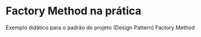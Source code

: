 # Factory Method na prática
Exemplo didático para o padrão de projeto (Design Pattern) Factory Method
